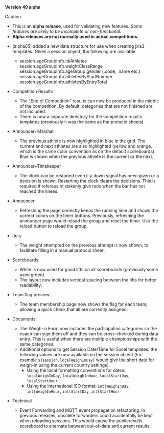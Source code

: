 **Version 49 alpha**

> [!CAUTION]
>
> - This is an **alpha release**, used for validating new features.  *Some features are likely to be incomplete or non-functional*.  
> - **Alpha releases are not normally used in actual competitions.**

- (alpha05) added a new data structure for use when creating jxls3 templates.  Given a session object, the following are available
  - session.ageGroupInfo.nbAthletes
    session.ageGroupInfo.weightClassRange
    session.ageGroupInfo.ageGroup.gender  (.code, .name etc.)
    session.ageGroupInfo.athletesByStartNumber
    session.ageGroupInfo.athletesByEntryTotal
  
- Competition Results
  - The "End of Competition" results can now be produced in the middle of the competition.  By default, categories that are not finished are not included.
  - There is now a separate directory for the competition results templates (previously it was the same as the protocol sheets)
- Announcer+Marshal
  - The previous athlete is now highlighted in blue in the grid.  The current and next athletes are also highlighted (yellow and orange, which is the same color convention as on the default scoreboards).  Blue is shown when the previous athlete is the current or the next.
- Announcer+Timekeeper
  - The clock can be restarted even if a down signal has been given or a decision is shown.  Restarting the clock clears the decisions. This is required if referees mistakenly give reds when the bar has not reached the knees.
- Announcer
  - Refreshing the page correctly keeps the running time and shows the correct colors on the timer buttons.  Previously, refreshing the announcer page would reload the group and reset the timer.  Use the reload button to reload the group.
- Jury
  - The weight attempted on the previous attempt is now shown, to facilitate filling in a manual protocol sheet.
- Scoreboards:
  - White is now used for good lifts on all scoreboards (previously some used green)
  - The layout now includes vertical spacing between the lifts for better readability.
- Team flag preview: 
  - The team membership page now shows the flag for each team, allowing a quick check that all are correctly assigned.
- Documents:
  - The Weigh-in Form now includes the participation categories so the coach can sign them off and they can be cross-checked during data entry.  This is useful when there are multiple championships with the same categories.
  - Additional options to get Session Date/Time for Excel templates: the following values are now available on the session object (for example `${session.localWeighInDay}` would give the short date for weigh-in using the current country settings).
    - Using the local formatting conventions for dates: `localWeighInDay`, `localWeighInHour`, `localStartDay`, `localStartHour`
    - Using the international ISO format: `intlWeighInDay`, `intlWeighInHour`, `intlStartDay`, `intlStartHour`
- Technical
  - Event Forwarding and MQTT event propagation refactoring. In previous releases, obsolete forwarders could accidentally be kept when reloading sessions.  This would cause the publicresults scoreboard to alternate between out-of-date and current results.

